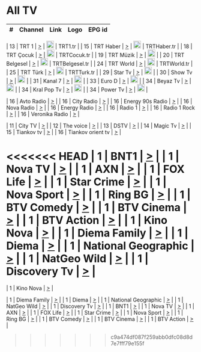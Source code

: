 <h1>All TV</h1>

| #   | Channel        | Link  | Logo | EPG id |
|:---:|:--------------:|:-----:|:----:|:------:|

| 13  | TRT 1            | [>](https://tv-trt1.medya.trt.com.tr/master.m3u8) | <img height="20" src="https://i.imgur.com/j786OLG.png"/> | TRT1.tr |
| 15  | TRT Haber        | [>](https://tv-trthaber.medya.trt.com.tr/master.m3u8) | <img height="20" src="https://i.imgur.com/OVfo8Ab.png"/> | TRTHaber.tr |
| 18  | TRT Çocuk        | [>](https://tv-trtcocuk.medya.trt.com.tr/master.m3u8) | <img height="20" src="https://i.imgur.com/QLFmD6d.png"/> | TRTCocuk.tr |
| 19  | TRT Müzik        | [>](https://tv-trtmuzik.medya.trt.com.tr/master.m3u8) | <img height="20" src="https://i.imgur.com/fIVFCEd.png"/> |
| 20  | TRT Belgesel     | [>](https://tv-trtbelgesel.medya.trt.com.tr/master.m3u8) | <img height="20" src="https://i.imgur.com/MGO87pe.png"/> | TRTBelgesel.tr |
| 24  | TRT World        | [>](https://tv-trtworld.medya.trt.com.tr/master.m3u8) | <img height="20" src="https://i.imgur.com/JEA2xpv.png"/> | TRTWorld.tr |
| 25  | TRT Türk         | [>](https://tv-trtturk.medya.trt.com.tr/master.m3u8) | <img height="20" src="https://i.imgur.com/OSTOQNw.png"/> | TRTTurk.tr |
| 29  | Star Tv   | [>](https://dogus-live.daioncdn.net/startv/startv_360p.m3u8) | <img height="20" src="https://i.imgur.com/IebUZx1.png"/> |
| 30  | Show Tv     | [>](https://ciner-live.daioncdn.net/showtv/showtv.m3u8) | <img height="20" src="https://i.imgur.com/IebUZx1.png"/> |
| 31  | Kanal 7     | [>](https://kanal7-live.daioncdn.net/kanal7/kanal7.m3u8) | <img height="20" src="https://i.imgur.com/IebUZx1.png"/> |
| 33  | Euro D    | [>](https://www.youtube.com/user/KanalD/live) | <img height="20" src="https://i.imgur.com/IebUZx1.png"/> |
| 34  | Beyaz Tv     | [>](https://beyaztv-live.daioncdn.net/beyaztv/beyaztv.m3u8) | <img height="20" src="https://i.imgur.com/IebUZx1.png"/> |
| 34  | Kral Pop Tv     | [>](https://www.youtube.com/watch?v=GuFTuKoXepw) | <img height="20" src="https://i.imgur.com/IebUZx1.png"/> |
| 34  | Power Tv     | [>](https://livetv.powerapp.com.tr/powerTV/powerhd.smil/chunklist.m3u8) | <img height="20" src="https://i.imgur.com/IebUZx1.png"/> |

| 16  | Avto Radio | [>](http://stream.metacast.eu/avtoradio.mp3.m3u) |
| 16  | City Radio | [>](http://stream.metacast.eu/city.aac.m3u) |
| 16  | Energy 90s Radio | [>](http://stream.metacast.eu/energy-90s.m3u) |
| 16  | Nova Radio | [>](http://stream.metacast.eu/nova.aac.m3u) |
| 16  | Energy Radio | [>](http://stream.metacast.eu/nrj.aac.m3u) |
| 16  | Radio 1 | [>](http://stream.metacast.eu/radio1.aac.m3u) |
| 16  | Radio 1 Rock | [>](http://stream.metacast.eu/radio1rock.aac.m3u) |
| 16  | Veronika Radio | [>](http://stream.metacast.eu/veronika.aac.m3u) |

| 11  | City TV | [>](https://tv.city.bg/play/tshls/citytv/index.m3u8) |
| 12  | The voice | [>](https://bss1.neterra.tv/thevoice/thevoice.m3u8) |
| 13  | DSTV | [>](http://46.249.95.140:8081/hls/data.m3u8) |
| 14  | Magic Tv | [>](https://bss1.neterra.tv/magictv/magictv.m3u8) |
| 15  | Tiankov tv | [>](https://streamer103.neterra.tv/tiankov-folk/live.m3u8) |
| 16  | Tiankov orient tv | [>](https://streamer103.neterra.tv/tiankov-orient/live.m3u8) |

<<<<<<< HEAD
| 1 | BNT1 | [>](https://ymkaya.xyz:16293/tv/bnt1/playlist.m3u8?wmsAuthSign=c2VydmVyX3RpbWU9My8xMi8yMDI1IDEwOjM4OjUyIFBNJmhhc2hfdmFsdWU9V1g1L0Z1dXBvMXd5TXd4SFZCUWNCdz09JnZhbGlkbWludXRlcz02MA==) |
| 1 | Nova TV | [>](https://ymkaya.xyz:16293/tv/novatv/playlist.m3u8?wmsAuthSign=c2VydmVyX3RpbWU9My8xMi8yMDI1IDEwOjM5OjAzIFBNJmhhc2hfdmFsdWU9VkgyNk9mRkJOUFhZMWhmSC9jeXVNZz09JnZhbGlkbWludXRlcz02MA==) |
| 1 | AXN | [>](https://ymkaya.xyz:16293/tv/axn/playlist.m3u8?wmsAuthSign=c2VydmVyX3RpbWU9My8xMi8yMDI1IDEwOjM5OjEzIFBNJmhhc2hfdmFsdWU9dmFjbUVZTGY1YlVVeUhhSUNnbXZldz09JnZhbGlkbWludXRlcz02MA==) |
| 1 | FOX Life | [>](https://ymkaya.xyz:16293/tv/foxlife/playlist.m3u8?wmsAuthSign=c2VydmVyX3RpbWU9My8xMi8yMDI1IDEwOjM5OjIzIFBNJmhhc2hfdmFsdWU9TjhYdlVHYVNhVlBuZkxFck43clJZUT09JnZhbGlkbWludXRlcz02MA==) |
| 1 | Star Crime | [>](https://ymkaya.xyz:16293/tv/foxcrime/playlist.m3u8?wmsAuthSign=c2VydmVyX3RpbWU9My8xMi8yMDI1IDEwOjM5OjMzIFBNJmhhc2hfdmFsdWU9bmJwdFhLbkhMLzhONEdtb1NGY3lpUT09JnZhbGlkbWludXRlcz02MA==) |
| 1 | Nova Sport | [>](https://ymkaya.xyz:16293/tv/novasport/playlist.m3u8?wmsAuthSign=c2VydmVyX3RpbWU9My8xMi8yMDI1IDEwOjM5OjQzIFBNJmhhc2hfdmFsdWU9Q1kwZmljOWFnVTJsQjdtT1pSdjU2dz09JnZhbGlkbWludXRlcz02MA==) |
| 1 | Ring BG | [>](https://ymkaya.xyz:16293/tv/ringbg/playlist.m3u8?wmsAuthSign=c2VydmVyX3RpbWU9My8xMi8yMDI1IDEwOjM5OjUzIFBNJmhhc2hfdmFsdWU9RnhvM2lJQ1FLVENZQ1RwTXp3RHNqUT09JnZhbGlkbWludXRlcz02MA==) |
| 1 | BTV Comedy | [>](https://ymkaya.xyz:16293/tv/btvcomedy/playlist.m3u8?wmsAuthSign=c2VydmVyX3RpbWU9My8xMi8yMDI1IDEwOjQwOjAzIFBNJmhhc2hfdmFsdWU9Z1p5UXZsMVV3Mkt6QUNGWXR2L0NLdz09JnZhbGlkbWludXRlcz02MA==) |
| 1 | BTV Cinema | [>](https://ymkaya.xyz:16293/tv/btvcinema/playlist.m3u8?wmsAuthSign=c2VydmVyX3RpbWU9My8xMi8yMDI1IDEwOjQwOjEzIFBNJmhhc2hfdmFsdWU9NlNGZ3BKTis4YnlDaGdydXJJNWpRQT09JnZhbGlkbWludXRlcz02MA==) |
| 1 | BTV Action | [>](https://ymkaya.xyz:16293/tv/btvaction/playlist.m3u8?wmsAuthSign=c2VydmVyX3RpbWU9My8xMi8yMDI1IDEwOjQwOjIyIFBNJmhhc2hfdmFsdWU9KzJ4cUwyTHFOU2dPWHdqSXEyVzhrUT09JnZhbGlkbWludXRlcz02MA==) |
| 1 | Kino Nova | [>](https://ymkaya.xyz:16293/tv/kinonova/playlist.m3u8?wmsAuthSign=c2VydmVyX3RpbWU9My8xMi8yMDI1IDEwOjQwOjMyIFBNJmhhc2hfdmFsdWU9dGpzM1I0YlF4RXY2YVRESDA4MHU4dz09JnZhbGlkbWludXRlcz02MA==) |
| 1 | Diema Family | [>](https://ymkaya.xyz:16293/tv/diemafamily/playlist.m3u8?wmsAuthSign=c2VydmVyX3RpbWU9My8xMi8yMDI1IDEwOjQwOjQyIFBNJmhhc2hfdmFsdWU9TDJ1ZW02TWEvSGZNMVU3dDJZWkduUT09JnZhbGlkbWludXRlcz02MA==) |
| 1 | Diema | [>](https://ymkaya.xyz:16293/tv/diema/playlist.m3u8?wmsAuthSign=c2VydmVyX3RpbWU9My8xMi8yMDI1IDEwOjQxOjM3IFBNJmhhc2hfdmFsdWU9QzF3STRPdno1eDdtR1R4RzI3dU9odz09JnZhbGlkbWludXRlcz02MA==) |
| 1 | National Geographic | [>](https://ymkaya.xyz:16293/tv/natgeo/playlist.m3u8?wmsAuthSign=c2VydmVyX3RpbWU9My8xMi8yMDI1IDEwOjQxOjQ3IFBNJmhhc2hfdmFsdWU9cUhHSmh4OVgwRG1md1BqM2M1UEZidz09JnZhbGlkbWludXRlcz02MA==) |
| 1 | NatGeo Wild | [>](https://ymkaya.xyz:16293/tv/natgeowild/playlist.m3u8?wmsAuthSign=c2VydmVyX3RpbWU9My8xMi8yMDI1IDEwOjQxOjU2IFBNJmhhc2hfdmFsdWU9Z0EvYlFidG5ZZE0weFF1TFU4MERHQT09JnZhbGlkbWludXRlcz02MA==) |
| 1 | Discovery Tv | [>](https://ymkaya.xyz:16293/tv/discovery/playlist.m3u8?wmsAuthSign=c2VydmVyX3RpbWU9My8xMi8yMDI1IDEwOjQyOjA2IFBNJmhhc2hfdmFsdWU9MEdLc2FrNTJyZ2gwcFR6ZWJSZUdTUT09JnZhbGlkbWludXRlcz02MA==) |
=======


| 1 | Kino Nova | [>](https://ymkaya.xyz:11336/tv/kinonova/playlist.m3u8?wmsAuthSign=c2VydmVyX3RpbWU9MS8yLzIwMjUgNDo0MDoyMCBBTSZoYXNoX3ZhbHVlPWlFS1FrWEtMMVRFM3l5YklUWUJQUHc9PSZ2YWxpZG1pbnV0ZXM9NjA=) |

| 1 | Diema Family | [>](https://ymkaya.xyz:11336/tv/diemafamily/playlist.m3u8?wmsAuthSign=c2VydmVyX3RpbWU9MS8yLzIwMjUgNDo0MDozMCBBTSZoYXNoX3ZhbHVlPUVUaTVKTldvZTF5WVVCM0YwL21kaXc9PSZ2YWxpZG1pbnV0ZXM9NjA=) |
| 1 | Diema | [>](https://ymkaya.xyz:11336/tv/diema/playlist.m3u8?wmsAuthSign=c2VydmVyX3RpbWU9MS8yLzIwMjUgNDo0MDo0MCBBTSZoYXNoX3ZhbHVlPVlYMWVJT2NuUjNpUTBsaytEUFFOS2c9PSZ2YWxpZG1pbnV0ZXM9NjA=) |
| 1 | National Geographic | [>](https://ymkaya.xyz:11336/tv/natgeo/playlist.m3u8?wmsAuthSign=c2VydmVyX3RpbWU9MS8yLzIwMjUgNDo0MTo0MSBBTSZoYXNoX3ZhbHVlPTJQTlVmcG5nYWx0M013eUhGRGxnd0E9PSZ2YWxpZG1pbnV0ZXM9NjA=) |
| 1 | NatGeo Wild | [>](https://ymkaya.xyz:11336/tv/natgeowild/playlist.m3u8?wmsAuthSign=c2VydmVyX3RpbWU9MS8yLzIwMjUgNDo0MTo1MSBBTSZoYXNoX3ZhbHVlPVl1OXZaTTliN0hGWEN3eDBYd1duNkE9PSZ2YWxpZG1pbnV0ZXM9NjA=) |
| 1 | Discovery Tv | [>](https://ymkaya.xyz:11336/tv/discovery/playlist.m3u8?wmsAuthSign=c2VydmVyX3RpbWU9MS8yLzIwMjUgNDo0MjowMSBBTSZoYXNoX3ZhbHVlPWtBQmdLNlY2RmQwWElzMVYzSDJyVkE9PSZ2YWxpZG1pbnV0ZXM9NjA=) |
| 1 | BNT1 | [>](https://ymkaya.xyz:11336/tv/bnt1/playlist.m3u8?wmsAuthSign=c2VydmVyX3RpbWU9MS8yLzIwMjUgNDozODozOCBBTSZoYXNoX3ZhbHVlPVVrMVlRQXpJWlhYeUh6ZFVpSC9NMUE9PSZ2YWxpZG1pbnV0ZXM9NjA=) |
| 1 | Nova TV | [>](https://ymkaya.xyz:11336/tv/novatv/playlist.m3u8?wmsAuthSign=c2VydmVyX3RpbWU9MS8yLzIwMjUgNDozODo0OCBBTSZoYXNoX3ZhbHVlPUVxQjh1a0ZzYkVGZU8zZDFGTzdreVE9PSZ2YWxpZG1pbnV0ZXM9NjA=) |
| 1 | AXN | [>](https://ymkaya.xyz:11336/tv/axn/playlist.m3u8?wmsAuthSign=c2VydmVyX3RpbWU9MS8yLzIwMjUgNDozODo1OCBBTSZoYXNoX3ZhbHVlPUpkWStGY1hkNXhaOVpPZ0thQ0FZL3c9PSZ2YWxpZG1pbnV0ZXM9NjA=) |
| 1 | FOX Life | [>](https://ymkaya.xyz:11336/tv/foxlife/playlist.m3u8?wmsAuthSign=c2VydmVyX3RpbWU9MS8yLzIwMjUgNDozOToxMCBBTSZoYXNoX3ZhbHVlPWt1ZDc1T3AzYlZDTjJnSy9TU0xJZlE9PSZ2YWxpZG1pbnV0ZXM9NjA=) |
| 1 | Star Crime | [>](https://ymkaya.xyz:11336/tv/foxcrime/playlist.m3u8?wmsAuthSign=c2VydmVyX3RpbWU9MS8yLzIwMjUgNDozOToyMCBBTSZoYXNoX3ZhbHVlPXIwVU45Nm9FR1l2enNkTG9TanBxbmc9PSZ2YWxpZG1pbnV0ZXM9NjA=) |
| 1 | Nova Sport | [>](https://ymkaya.xyz:11336/tv/novasport/playlist.m3u8?wmsAuthSign=c2VydmVyX3RpbWU9MS8yLzIwMjUgNDozOTozMCBBTSZoYXNoX3ZhbHVlPXlSZ0UxazVaM0xhSmc0NmR4T0c1T2c9PSZ2YWxpZG1pbnV0ZXM9NjA=) |
| 1 | Ring BG | [>](https://ymkaya.xyz:11336/tv/ringbg/playlist.m3u8?wmsAuthSign=c2VydmVyX3RpbWU9MS8yLzIwMjUgNDozOTo0MCBBTSZoYXNoX3ZhbHVlPTR4aUlFNHVUYWN4enY1WkVuOFZma2c9PSZ2YWxpZG1pbnV0ZXM9NjA=) |
| 1 | BTV Comedy | [>](https://ymkaya.xyz:11336/tv/btvcomedy/playlist.m3u8?wmsAuthSign=c2VydmVyX3RpbWU9MS8yLzIwMjUgNDozOTo1MCBBTSZoYXNoX3ZhbHVlPUtrMTJ2RHNTTUU1RFp1ZkVOdXFSK3c9PSZ2YWxpZG1pbnV0ZXM9NjA=) |
| 1 | BTV Cinema | [>](https://ymkaya.xyz:11336/tv/btvcinema/playlist.m3u8?wmsAuthSign=c2VydmVyX3RpbWU9MS8yLzIwMjUgNDozOTo1OSBBTSZoYXNoX3ZhbHVlPTZWcU9FZW56cG1NM1lrYy8xNE5NeHc9PSZ2YWxpZG1pbnV0ZXM9NjA=) |
| 1 | BTV Action | [>](https://ymkaya.xyz:11336/tv/btvaction/playlist.m3u8?wmsAuthSign=c2VydmVyX3RpbWU9MS8yLzIwMjUgNDo0MDoxMCBBTSZoYXNoX3ZhbHVlPUlDd0ErRkZVWThyMVZwR3c2REdGZ3c9PSZ2YWxpZG1pbnV0ZXM9NjA=) |
>>>>>>> c9a474df087f259abb0dfc08d8d7e7fff79e155f
